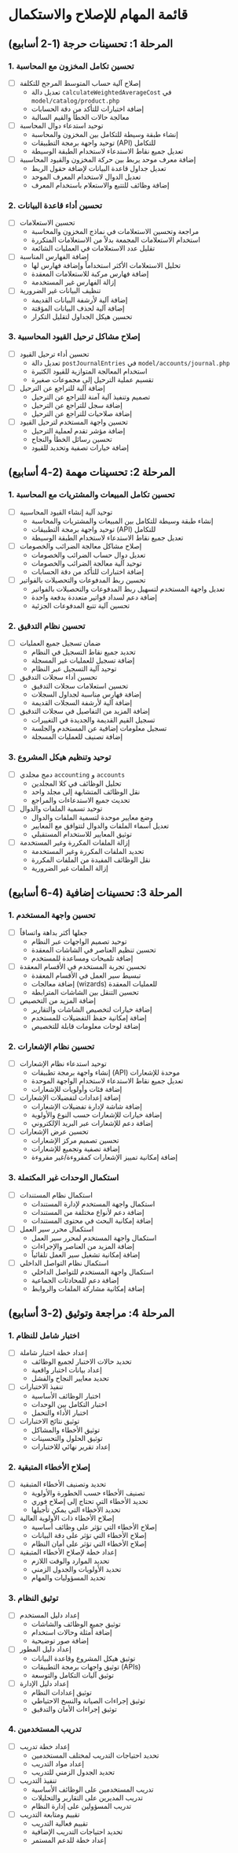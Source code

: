 # قائمة المهام للإصلاح والاستكمال

## المرحلة 1: تحسينات حرجة (1-2 أسابيع)

### 1. تحسين تكامل المخزون مع المحاسبة
- [ ] إصلاح آلية حساب المتوسط المرجح للتكلفة
  - تعديل دالة `calculateWeightedAverageCost` في `model/catalog/product.php`
  - إضافة اختبارات للتأكد من دقة الحسابات
  - معالجة حالات الخطأ والقيم السالبة
- [ ] توحيد استدعاء دوال المحاسبة
  - إنشاء طبقة وسيطة للتكامل بين المخزون والمحاسبة
  - توحيد واجهة برمجة التطبيقات (API) للتكامل
  - تعديل جميع نقاط الاستدعاء لاستخدام الطبقة الوسيطة
- [ ] إضافة معرف موحد يربط بين حركة المخزون والقيود المحاسبية
  - تعديل جداول قاعدة البيانات لإضافة حقول الربط
  - تعديل الدوال لاستخدام المعرف الموحد
  - إضافة وظائف للتتبع والاستعلام باستخدام المعرف

### 2. تحسين أداء قاعدة البيانات
- [ ] تحسين الاستعلامات
  - مراجعة وتحسين الاستعلامات في نماذج المخزون والمحاسبة
  - استخدام الاستعلامات المجمعة بدلاً من الاستعلامات المتكررة
  - تقليل عدد الاستعلامات في العمليات الشائعة
- [ ] إضافة الفهارس المناسبة
  - تحليل الاستعلامات الأكثر استخداماً وإضافة فهارس لها
  - إضافة فهارس مركبة للاستعلامات المعقدة
  - إزالة الفهارس غير المستخدمة
- [ ] تنظيف البيانات غير الضرورية
  - إضافة آلية لأرشفة البيانات القديمة
  - إضافة آلية لحذف البيانات المؤقتة
  - تحسين هيكل الجداول لتقليل التكرار

### 3. إصلاح مشاكل ترحيل القيود المحاسبية
- [ ] تحسين أداء ترحيل القيود
  - تعديل دالة `postJournalEntries` في `model/accounts/journal.php`
  - استخدام المعالجة المتوازية للقيود الكثيرة
  - تقسيم عملية الترحيل إلى مجموعات صغيرة
- [ ] إضافة آلية للتراجع عن الترحيل
  - تصميم وتنفيذ آلية آمنة للتراجع عن الترحيل
  - إضافة سجل للتراجع عن الترحيل
  - إضافة صلاحيات للتراجع عن الترحيل
- [ ] تحسين واجهة المستخدم لترحيل القيود
  - إضافة مؤشر تقدم لعملية الترحيل
  - تحسين رسائل الخطأ والنجاح
  - إضافة خيارات تصفية وتحديد للقيود

## المرحلة 2: تحسينات مهمة (2-4 أسابيع)

### 1. تحسين تكامل المبيعات والمشتريات مع المحاسبة
- [ ] توحيد آلية إنشاء القيود المحاسبية
  - إنشاء طبقة وسيطة للتكامل بين المبيعات والمشتريات والمحاسبة
  - توحيد واجهة برمجة التطبيقات (API) للتكامل
  - تعديل جميع نقاط الاستدعاء لاستخدام الطبقة الوسيطة
- [ ] إصلاح مشاكل معالجة الضرائب والخصومات
  - تعديل دوال حساب الضرائب والخصومات
  - توحيد آلية معالجة الضرائب والخصومات
  - إضافة اختبارات للتأكد من دقة الحسابات
- [ ] تحسين ربط المدفوعات والتحصيلات بالفواتير
  - تعديل واجهة المستخدم لتسهيل ربط المدفوعات والتحصيلات بالفواتير
  - إضافة دعم لسداد فواتير متعددة بدفعة واحدة
  - تحسين آلية تتبع المدفوعات الجزئية

### 2. تحسين نظام التدقيق
- [ ] ضمان تسجيل جميع العمليات
  - تحديد جميع نقاط التسجيل في النظام
  - إضافة تسجيل للعمليات غير المسجلة
  - توحيد آلية التسجيل عبر النظام
- [ ] تحسين أداء سجلات التدقيق
  - تحسين استعلامات سجلات التدقيق
  - إضافة فهارس مناسبة لجداول السجلات
  - إضافة آلية لأرشفة السجلات القديمة
- [ ] إضافة المزيد من التفاصيل في سجلات التدقيق
  - تسجيل القيم القديمة والجديدة في التغييرات
  - تسجيل معلومات إضافية عن المستخدم والجلسة
  - إضافة تصنيف للعمليات المسجلة

### 3. توحيد وتنظيم هيكل المشروع
- [ ] دمج مجلدي `accounting` و `accounts`
  - تحليل الوظائف في كلا المجلدين
  - نقل الوظائف المتشابهة إلى مجلد واحد
  - تحديث جميع الاستدعاءات والمراجع
- [ ] توحيد تسمية الملفات والدوال
  - وضع معايير موحدة لتسمية الملفات والدوال
  - تعديل أسماء الملفات والدوال لتتوافق مع المعايير
  - توثيق المعايير للاستخدام المستقبلي
- [ ] إزالة الملفات المكررة وغير المستخدمة
  - تحديد الملفات المكررة وغير المستخدمة
  - نقل الوظائف المفيدة من الملفات المكررة
  - إزالة الملفات غير الضرورية

## المرحلة 3: تحسينات إضافية (4-6 أسابيع)

### 1. تحسين واجهة المستخدم
- [ ] جعلها أكثر بداهة واتساقاً
  - توحيد تصميم الواجهات عبر النظام
  - تحسين تنظيم العناصر في الشاشات المعقدة
  - إضافة تلميحات ومساعدة للمستخدم
- [ ] تحسين تجربة المستخدم في الأقسام المعقدة
  - تبسيط سير العمل في الأقسام المعقدة
  - إضافة معالجات (wizards) للعمليات المعقدة
  - تحسين التنقل بين الشاشات المترابطة
- [ ] إضافة المزيد من التخصيص
  - إضافة خيارات لتخصيص الشاشات والتقارير
  - إضافة إمكانية حفظ التفضيلات للمستخدم
  - إضافة لوحات معلومات قابلة للتخصيص

### 2. تحسين نظام الإشعارات
- [ ] توحيد استدعاء نظام الإشعارات
  - إنشاء واجهة برمجة تطبيقات (API) موحدة للإشعارات
  - تعديل جميع نقاط الاستدعاء لاستخدام الواجهة الموحدة
  - إضافة فئات وأولويات للإشعارات
- [ ] إضافة إعدادات لتفضيلات الإشعارات
  - إضافة شاشة لإدارة تفضيلات الإشعارات
  - إضافة خيارات للإشعارات حسب النوع والأولوية
  - إضافة دعم للإشعارات عبر البريد الإلكتروني
- [ ] تحسين عرض الإشعارات
  - تحسين تصميم مركز الإشعارات
  - إضافة تصفية وتجميع للإشعارات
  - إضافة إمكانية تمييز الإشعارات كمقروءة/غير مقروءة

### 3. استكمال الوحدات غير المكتملة
- [ ] استكمال نظام المستندات
  - استكمال واجهة المستخدم لإدارة المستندات
  - إضافة دعم لأنواع مختلفة من المستندات
  - إضافة إمكانية البحث في محتوى المستندات
- [ ] استكمال محرر سير العمل
  - استكمال واجهة المستخدم لمحرر سير العمل
  - إضافة المزيد من العناصر والإجراءات
  - إضافة إمكانية تشغيل سير العمل تلقائياً
- [ ] استكمال نظام التواصل الداخلي
  - استكمال واجهة المستخدم للتواصل الداخلي
  - إضافة دعم للمحادثات الجماعية
  - إضافة إمكانية مشاركة الملفات والروابط

## المرحلة 4: مراجعة وتوثيق (2-3 أسابيع)

### 1. اختبار شامل للنظام
- [ ] إعداد خطة اختبار شاملة
  - تحديد حالات الاختبار لجميع الوظائف
  - إعداد بيانات اختبار واقعية
  - تحديد معايير النجاح والفشل
- [ ] تنفيذ الاختبارات
  - اختبار الوظائف الأساسية
  - اختبار التكامل بين الوحدات
  - اختبار الأداء والتحمل
- [ ] توثيق نتائج الاختبارات
  - توثيق الأخطاء والمشاكل
  - توثيق الحلول والتحسينات
  - إعداد تقرير نهائي للاختبارات

### 2. إصلاح الأخطاء المتبقية
- [ ] تحديد وتصنيف الأخطاء المتبقية
  - تصنيف الأخطاء حسب الخطورة والأولوية
  - تحديد الأخطاء التي تحتاج إلى إصلاح فوري
  - تحديد الأخطاء التي يمكن تأجيلها
- [ ] إصلاح الأخطاء ذات الأولوية العالية
  - إصلاح الأخطاء التي تؤثر على وظائف أساسية
  - إصلاح الأخطاء التي تؤثر على دقة البيانات
  - إصلاح الأخطاء التي تؤثر على أمان النظام
- [ ] إعداد خطة لإصلاح الأخطاء المتبقية
  - تحديد الموارد والوقت اللازم
  - تحديد الأولويات والجدول الزمني
  - تحديد المسؤوليات والمهام

### 3. توثيق النظام
- [ ] إعداد دليل المستخدم
  - توثيق جميع الوظائف والشاشات
  - إضافة أمثلة وحالات استخدام
  - إضافة صور توضيحية
- [ ] إعداد دليل المطور
  - توثيق هيكل المشروع وقاعدة البيانات
  - توثيق واجهات برمجة التطبيقات (APIs)
  - توثيق آليات التكامل والتوسعة
- [ ] إعداد دليل الإدارة
  - توثيق إعدادات النظام
  - توثيق إجراءات الصيانة والنسخ الاحتياطي
  - توثيق إجراءات الأمان والتدقيق

### 4. تدريب المستخدمين
- [ ] إعداد خطة تدريب
  - تحديد احتياجات التدريب لمختلف المستخدمين
  - إعداد مواد التدريب
  - تحديد الجدول الزمني للتدريب
- [ ] تنفيذ التدريب
  - تدريب المستخدمين على الوظائف الأساسية
  - تدريب المديرين على التقارير والتحليلات
  - تدريب المسؤولين على إدارة النظام
- [ ] تقييم ومتابعة التدريب
  - تقييم فعالية التدريب
  - تحديد احتياجات التدريب الإضافية
  - إعداد خطة للدعم المستمر
